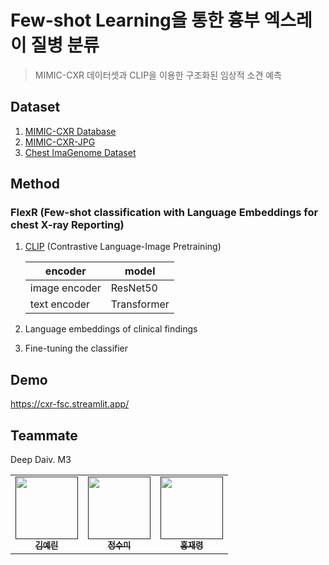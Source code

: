 # Few-shot Learning을 통한 흉부 엑스레이 질병 분류
> MIMIC-CXR 데이터셋과 CLIP을 이용한 구조화된 임상적 소견 예측

## Dataset
1. [MIMIC-CXR Database](https://physionet.org/content/mimic-cxr/2.0.0/)
2. [MIMIC-CXR-JPG](https://physionet.org/content/mimic-cxr-jpg/2.0.0/)
3. [Chest ImaGenome Dataset](https://physionet.org/content/chest-imagenome/1.0.0/) 

## Method
### FlexR (Few-shot classification with Language Embeddings for chest X-ray Reporting)
1. [CLIP](https://github.com/openai/CLIP) (Contrastive Language-Image Pretraining)

    | encoder       | model       |
    |---------------|-------------|
    | image encoder | ResNet50    |
    | text encoder  | Transformer |

2. Language embeddings of clinical findings 

3. Fine-tuning the classifier 

## Demo
https://cxr-fsc.streamlit.app/

## Teammate
Deep Daiv. M3
<table>
  <tbody>
    <td align="center"><a href=""><img src="https://www.notion.so/image/https%3A%2F%2Fs3-us-west-2.amazonaws.com%2Fpublic.notion-static.com%2F0c6814c2-cd3b-4772-b745-4a26bec7921b%2Fnotion-avatar-1690384507896.png?width=240&userId=d115cd65-c0ba-4dd5-90d1-29d55b5020b1&cache=v2" width="100px;" alt=""/><br /><sub><b>김예린</b></sub></a><br /></td>
    <td align="center"><a href=""><img src="https://www.notion.so/image/https%3A%2F%2Fs3-us-west-2.amazonaws.com%2Fpublic.notion-static.com%2Fb7a57a73-1ed8-440d-b7a2-8b1271dba682%2FKakaoTalk_20230120_001023309.jpg?width=240&userId=d115cd65-c0ba-4dd5-90d1-29d55b5020b1&cache=v2" width="100px;" alt=""/><br /><sub><b>정수미</b></sub></a><br /></td>
    <td align="center"><a href=""><img src="https://www.notion.so/image/https%3A%2F%2Fs3-us-west-2.amazonaws.com%2Fpublic.notion-static.com%2F6798f19c-99ac-46b4-996b-9ee4dbb5efe8%2Fnotion_avartar.png?width=240&userId=d115cd65-c0ba-4dd5-90d1-29d55b5020b1&cache=v2" width="100px;" alt=""/><br /><sub><b>홍재령</b></sub></a><br /></td>
  </tbody>
</table>

